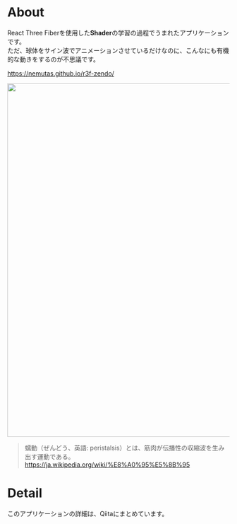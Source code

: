 # About
React Three Fiberを使用した**Shader**の学習の過程でうまれたアプリケーションです。<br>
ただ、球体をサイン波でアニメーションさせているだけなのに、こんなにも有機的な動きをするのが不思議です。

https://nemutas.github.io/r3f-zendo/

<img src="https://user-images.githubusercontent.com/46724121/146651557-aa48a9d2-1d4f-4fc4-9bcb-ebf681897ba6.png" width="800"/>

>蠕動（ぜんどう、英語: peristalsis）とは、筋肉が伝播性の収縮波を生み出す運動である。
>https://ja.wikipedia.org/wiki/%E8%A0%95%E5%8B%95

# Detail
このアプリケーションの詳細は、Qiitaにまとめています。
